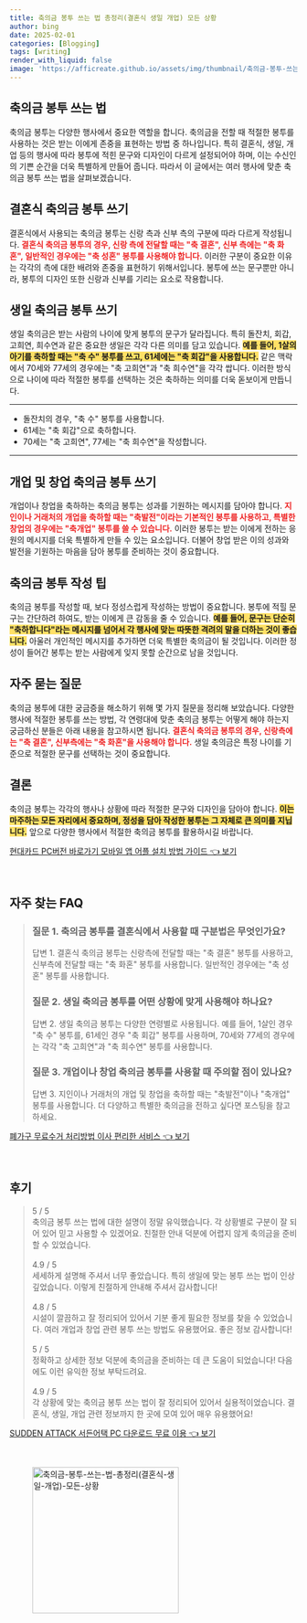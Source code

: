```yaml
---
title: 축의금 봉투 쓰는 법 총정리(결혼식 생일 개업) 모든 상황
author: bing
date: 2025-02-01
categories: [Blogging]
tags: [writing]
render_with_liquid: false
image: 'https://afficreate.github.io/assets/img/thumbnail/축의금-봉투-쓰는-법-총정리(결혼식-생일-개업)-모든-상황.webp'
---
```



<h2 id='축의금_봉투_쓰는_법'>축의금 봉투 쓰는 법</h2>

<p>축의금 봉투는 다양한 행사에서 중요한 역할을 합니다. 축의금을 전할 때 적절한 봉투를 사용하는 것은 받는 이에게 존중을 표현하는 방법 중 하나입니다. 특히 결혼식, 생일, 개업 등의 행사에 따라 봉투에 적힌 문구와 디자인이 다르게 설정되어야 하며, 이는 수신인의 기쁜 순간을 더욱 특별하게 만들어 줍니다. 따라서 이 글에서는 여러 행사에 맞춘 축의금 봉투 쓰는 법을 살펴보겠습니다.</p>

<h2 id='결혼식_축의금_봉투_쓰기'>결혼식 축의금 봉투 쓰기</h2>

<p>결혼식에서 사용되는 축의금 봉투는 신랑 측과 신부 측의 구분에 따라 다르게 작성됩니다. <b><span style="color: #ee2323;">결혼식 축의금 봉투의 경우, 신랑 측에 전달할 때는 "축 결혼", 신부 측에는 "축 화혼", 일반적인 경우에는 "축 성혼" 봉투를 사용해야 합니다.</span></b> 이러한 구분이 중요한 이유는 각각의 측에 대한 배려와 존중을 표현하기 위해서입니다. 봉투에 쓰는 문구뿐만 아니라, 봉투의 디자인 또한 신랑과 신부를 기리는 요소로 작용합니다.</p>

<h2 id='생일_축의금_봉투_쓰기'>생일 축의금 봉투 쓰기</h2>

<p>생일 축의금은 받는 사람의 나이에 맞게 봉투의 문구가 달라집니다. 특히 돌잔치, 회갑, 고희연, 희수연과 같은 중요한 생일은 각각 다른 의미를 담고 있습니다. <b><span style="background-color: #ffe066;">예를 들어, 1살의 아기를 축하할 때는 "축 수" 봉투를 쓰고, 61세에는 "축 회갑"을 사용합니다.</span></b> 같은 맥락에서 70세와 77세의 경우에는 "축 고희연"과 "축 희수연"을 각각 쌉니다. 이러한 방식으로 나이에 따라 적절한 봉투를 선택하는 것은 축하하는 의미를 더욱 돋보이게 만듭니다.</p>

<hr />

<ul>
    <li>돌잔치의 경우, "축 수" 봉투를 사용합니다.</li>
    <li>61세는 "축 회갑"으로 축하합니다.</li>
    <li>70세는 "축 고희연", 77세는 "축 희수연"을 작성합니다.</li>
</ul>

<hr />

<h2 id='개업_창업_축의금_봉투_쓰기'>개업 및 창업 축의금 봉투 쓰기</h2>

<p>개업이나 창업을 축하하는 축의금 봉투는 성과를 기원하는 메시지를 담아야 합니다. <b><span style="color: #ee2323;">지인이나 거래처의 개업을 축하할 때는 "축발전"이라는 기본적인 봉투를 사용하고, 특별한 창업의 경우에는 "축개업" 봉투를 쓸 수 있습니다.</span></b> 이러한 봉투는 받는 이에게 전하는 응원의 메시지를 더욱 특별하게 만들 수 있는 요소입니다. 더불어 창업 받은 이의 성과와 발전을 기원하는 마음을 담아 봉투를 준비하는 것이 중요합니다.</p>

<h2 id='축의금_봉투_작성_팁'>축의금 봉투 작성 팁</h2>

<p>축의금 봉투를 작성할 때, 보다 정성스럽게 작성하는 방법이 중요합니다. 봉투에 적힐 문구는 간단하려 하여도, 받는 이에게 큰 감동을 줄 수 있습니다. <b><span style="background-color: #ffe066;">예를 들어, 문구는 단순히 "축하합니다"라는 메시지를 넘어서 각 행사에 맞는 따뜻한 격려의 말을 더하는 것이 좋습니다.</span></b> 아울러 개인적인 메시지를 추가하면 더욱 특별한 축의금이 될 것입니다. 이러한 정성이 들어간 봉투는 받는 사람에게 잊지 못할 순간으로 남을 것입니다.</p>

<h2 id='자주_묻는_질문'>자주 묻는 질문</h2>

<p>축의금 봉투에 대한 궁금증을 해소하기 위해 몇 가지 질문을 정리해 보았습니다. 다양한 행사에 적절한 봉투를 쓰는 방법, 각 연령대에 맞춘 축의금 봉투는 어떻게 해야 하는지 궁금하신 분들은 아래 내용을 참고하시면 됩니다. <b><span style="color: #ee2323;">결혼식 축의금 봉투의 경우, 신랑측에는 "축 결혼", 신부측에는 "축 화혼"을 사용해야 합니다.</span></b> 생일 축의금은 특정 나이를 기준으로 적절한 문구를 선택하는 것이 중요합니다.</p>

<h2 id='결론'>결론</h2>

<p>축의금 봉투는 각각의 행사나 상황에 따라 적절한 문구와 디자인을 담아야 합니다. <b><span style="background-color: #ffe066;">이는 마주하는 모든 자리에서 중요하며, 정성을 담아 작성한 봉투는 그 자체로 큰 의미를 지닙니다.</span></b> 앞으로 다양한 행사에서 적절한 축의금 봉투를 활용하시길 바랍니다.</p>


<p><a class="click-button" title="현대카드 PC버전 바로가기 모바일 앱 어플 설치 방법 가이드" href="https://afficreate.github.io/posts/%ED%98%84%EB%8C%80%EC%B9%B4%EB%93%9C-PC%EB%B2%84%EC%A0%84-%EB%B0%94%EB%A1%9C%EA%B0%80%EA%B8%B0-%EB%AA%A8%EB%B0%94%EC%9D%BC-%EC%95%B1-%EC%96%B4%ED%94%8C-%EC%84%A4%EC%B9%98-%EB%B0%A9%EB%B2%95-%EA%B0%80%EC%9D%B4%EB%93%9C/" rel="dofollow">현대카드 PC버전 바로가기 모바일 앱 어플 설치 방법 가이드 👈 보기</a></p><br>
<h2 id='자주_찾는_FAQ'>자주 찾는 FAQ</h2>
<div itemscope="" itemtype="https://schema.org/FAQPage"> 
<blockquote> 
<div itemscope="" itemprop="mainEntity" itemtype="https://schema.org/Question"> 
<h3 itemprop="name">질문 1. 축의금 봉투를 결혼식에서 사용할 때 구분법은 무엇인가요?</h3> 
<div itemscope="" itemprop="acceptedAnswer" itemtype="https://schema.org/Answer"> 
<span itemprop="text"> 
<p>답변 1. 결혼식 축의금 봉투는 신랑측에 전달할 때는 "축 결혼" 봉투를 사용하고, 신부측에 전달할 때는 "축 화혼" 봉투를 사용합니다. 일반적인 경우에는 "축 성혼" 봉투를 사용합니다.</p> 
</span> 
</div> 
</div> 

<div itemscope="" itemprop="mainEntity" itemtype="https://schema.org/Question"> 
<h3 itemprop="name">질문 2. 생일 축의금 봉투를 어떤 상황에 맞게 사용해야 하나요?</h3> 
<div itemscope="" itemprop="acceptedAnswer" itemtype="https://schema.org/Answer"> 
<span itemprop="text"> 
<p>답변 2. 생일 축의금 봉투는 다양한 연령별로 사용됩니다. 예를 들어, 1살인 경우 "축 수" 봉투를, 61세인 경우 "축 회갑" 봉투를 사용하며, 70세와 77세의 경우에는 각각 "축 고희연"과 "축 희수연" 봉투를 사용합니다.</p> 
</span> 
</div> 
</div> 

<div itemscope="" itemprop="mainEntity" itemtype="https://schema.org/Question"> 
<h3 itemprop="name">질문 3. 개업이나 창업 축의금 봉투를 사용할 때 주의할 점이 있나요?</h3> 
<div itemscope="" itemprop="acceptedAnswer" itemtype="https://schema.org/Answer"> 
<span itemprop="text"> 
<p>답변 3. 지인이나 거래처의 개업 및 창업을 축하할 때는 "축발전"이나 "축개업" 봉투를 사용합니다. 더 다양하고 특별한 축의금을 전하고 싶다면 포스팅을 참고하세요.</p> 
</span> 
</div> 
</div> 
</blockquote> 
</div>
<p><a class="click-button" title="폐가구 무료수거 처리방법 이사 편리한 서비스" href="https://afficreate.github.io/posts/%ED%8F%90%EA%B0%80%EA%B5%AC-%EB%AC%B4%EB%A3%8C%EC%88%98%EA%B1%B0-%EC%B2%98%EB%A6%AC%EB%B0%A9%EB%B2%95-%EC%9D%B4%EC%82%AC-%ED%8E%B8%EB%A6%AC%ED%95%9C-%EC%84%9C%EB%B9%84%EC%8A%A4/" rel="dofollow">폐가구 무료수거 처리방법 이사 편리한 서비스 👈 보기</a></p><br>
<h2 id='후기'>후기</h2>
<div itemscope itemtype="https://schema.org/Product">
  <blockquote>
  <div itemprop="review" itemscope itemtype="https://schema.org/Review">
      <div itemprop="reviewRating" itemscope itemtype="https://schema.org/Rating"> <span itemprop="ratingValue">5</span> / <span itemprop="bestRating">5</span> </div>
      <span itemprop="reviewBody">축의금 봉투 쓰는 법에 대한 설명이 정말 유익했습니다. 각 상황별로 구분이 잘 되어 있어 믿고 사용할 수 있겠어요. 친절한 안내 덕분에 어렵지 않게 축의금을 준비할 수 있었습니다.</span>
  </div>
  <br>
  <div itemprop="review" itemscope itemtype="https://schema.org/Review">
      <div itemprop="reviewRating" itemscope itemtype="https://schema.org/Rating"> <span itemprop="ratingValue">4.9</span> / <span itemprop="bestRating">5</span> </div>
      <span itemprop="reviewBody">세세하게 설명해 주셔서 너무 좋았습니다. 특히 생일에 맞는 봉투 쓰는 법이 인상 깊었습니다. 이렇게 친절하게 안내해 주셔서 감사합니다!</span>
  </div>
  <br>
  <div itemprop="review" itemscope itemtype="https://schema.org/Review">
      <div itemprop="reviewRating" itemscope itemtype="https://schema.org/Rating"> <span itemprop="ratingValue">4.8</span> / <span itemprop="bestRating">5</span> </div>
      <span itemprop="reviewBody">시설이 깔끔하고 잘 정리되어 있어서 기분 좋게 필요한 정보를 찾을 수 있었습니다. 여러 개업과 창업 관련 봉투 쓰는 방법도 유용했어요. 좋은 정보 감사합니다!</span>
  </div>
  <br>
  <div itemprop="review" itemscope itemtype="https://schema.org/Review">
      <div itemprop="reviewRating" itemscope itemtype="https://schema.org/Rating"> <span itemprop="ratingValue">5</span> / <span itemprop="bestRating">5</span> </div>
      <span itemprop="reviewBody">정확하고 상세한 정보 덕분에 축의금을 준비하는 데 큰 도움이 되었습니다! 다음에도 이런 유익한 정보 부탁드려요.</span>
  </div>
  <br>
  <div itemprop="review" itemscope itemtype="https://schema.org/Review">
      <div itemprop="reviewRating" itemscope itemtype="https://schema.org/Rating"> <span itemprop="ratingValue">4.9</span> / <span itemprop="bestRating">5</span> </div>
      <span itemprop="reviewBody">각 상황에 맞는 축의금 봉투 쓰는 법이 잘 정리되어 있어서 실용적이었습니다. 결혼식, 생일, 개업 관련 정보까지 한 곳에 모여 있어 매우 유용했어요!</span>
  </div>
  </blockquote>
</div>
<p><a class="click-button" title="SUDDEN ATTACK 서든어택 PC 다운로드 무료 이용" href="https://afficreate.github.io/posts/SUDDEN-ATTACK-%EC%84%9C%EB%93%A0%EC%96%B4%ED%83%9D-PC-%EB%8B%A4%EC%9A%B4%EB%A1%9C%EB%93%9C-%EB%AC%B4%EB%A3%8C-%EC%9D%B4%EC%9A%A9/" rel="dofollow">SUDDEN ATTACK 서든어택 PC 다운로드 무료 이용 👈 보기</a></p><br>
<figure class="image"><img src="https://afficreate.github.io/assets/img/thumbnail/축의금-봉투-쓰는-법-총정리(결혼식-생일-개업)-모든-상황.webp" alt="축의금-봉투-쓰는-법-총정리(결혼식-생일-개업)-모든-상황" width="256" height="256"></figure>